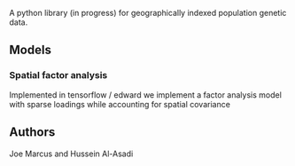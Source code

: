 A python library (in progress) for geographically indexed population genetic data. 

## Models

### Spatial factor analysis

Implemented in tensorflow / edward we implement a factor analysis model with sparse loadings while accounting for spatial covariance 

## Authors

Joe Marcus and Hussein Al-Asadi



